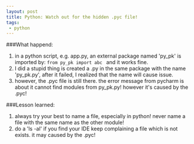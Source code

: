 ```yaml
---
layout: post
title: Python: Watch out for the hidden .pyc file!
tags:
 - python
---
```


###What happend:

1. in a python script, e.g. app.py, an external package named 'py_pk' is imported by: ```from py_pk import abc ``` and it works fine.
2. I did a stupid thing is created a .py in the same package with the name 'py_pk.py', after it failed, I realized that the name will cause issue. 
3. however, the .pyc file is still there. the error message from pycharm is about it cannot find modules from py_pk.py! however it's caused by the .pyc!

###Lesson learned:
1. always try your best to name a file, especially in python! never name a file with the same name as the other module!
2. do a 'ls -al' if you find your IDE keep complaining a file which is not exists. it may caused by the .pyc!
